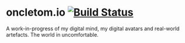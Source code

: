 # oncletom.io [![Build Status](https://github.com/oncletom/oncletom.io/workflows/build/badge.svg?branch=main)](https://github.com/oncletom/oncletom.io/actions)

A work-in-progress of my digital mind, my digital avatars and real-world artefacts. The world in uncomfortable.
